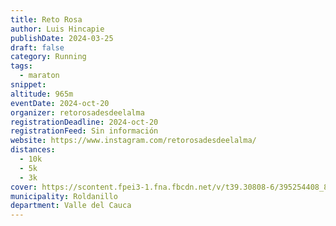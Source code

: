 ```yaml
---
title: Reto Rosa
author: Luis Hincapie
publishDate: 2024-03-25
draft: false
category: Running
tags:
  - maraton
snippet:
altitude: 965m
eventDate: 2024-oct-20
organizer: retorosadesdeelalma
registrationDeadline: 2024-oct-20
registrationFeed: Sin información
website: https://www.instagram.com/retorosadesdeelalma/
distances:
  - 10k
  - 5k
  - 3k
cover: https://scontent.fpei3-1.fna.fbcdn.net/v/t39.30808-6/395254408_813371880796149_7015648262162513979_n.jpg?_nc_cat=103&ccb=1-7&_nc_sid=5f2048&_nc_ohc=-rcRs640YRwAb4pYcJT&_nc_ht=scontent.fpei3-1.fna&oh=00_AfBMExceSsLYV4Q4Nadh-smu_GwvEQMrUJe6zu7JfHgIiA&oe=662A47E6
municipality: Roldanillo
department: Valle del Cauca
---
```

